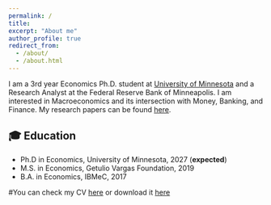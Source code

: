 ```yaml
---
permalink: /
title: 
excerpt: "About me"
author_profile: true
redirect_from:
  - /about/
  - /about.html
---
```


I am a 3rd year Economics Ph.D. student at [University of Minnesota](https://cla.umn.edu/economics/graduate/degrees/phd-economics) and a Research Analyst at the Federal Reserve Bank of Minneapolis. I am interested in Macroeconomics and its intersection with Money, Banking, and Finance. My research papers can be found [here](/publications/).


## 🎓 Education

- Ph.D in Economics, University of Minnesota, 2027 (**expected**)
- M.S. in Economics, Getulio Vargas Foundation, 2019
- B.A. in Economics, IBMeC, 2017

#You can check my CV [here](/resume/) or download it [here](https://github.com/angeloahm/personal-cv/blob/master/CV___Angelo_Mendes.pdf)
